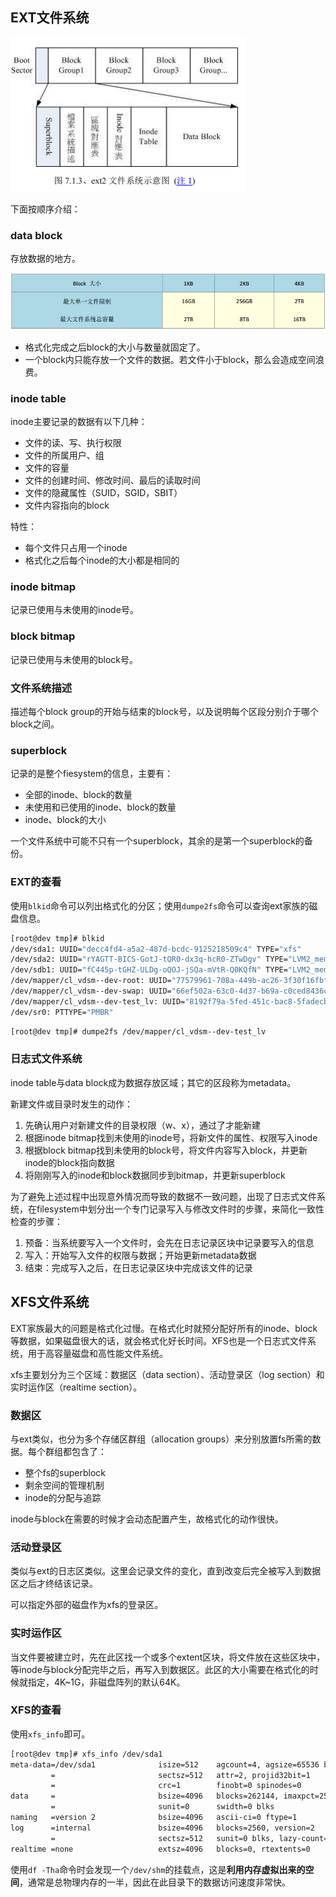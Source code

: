 ## EXT文件系统

![ext2示意图](img/ext2示意图.png)

下面按顺序介绍：

### data block

存放数据的地方。

![](img/ext2下的block对文件大小的限制.png)

- 格式化完成之后block的大小与数量就固定了。
- 一个block内只能存放一个文件的数据。若文件小于block，那么会造成空间浪费。

### inode table

inode主要记录的数据有以下几种：

- 文件的读、写、执行权限
- 文件的所属用户、组
- 文件的容量
- 文件的创建时间、修改时间、最后的读取时间
- 文件的隐藏属性（SUID，SGID，SBIT）
- 文件内容指向的block

特性：

- 每个文件只占用一个inode
- 格式化之后每个inode的大小都是相同的

### inode bitmap

记录已使用与未使用的inode号。

### block bitmap

记录已使用与未使用的block号。

### 文件系统描述

描述每个block group的开始与结束的block号，以及说明每个区段分别介于哪个block之间。

### superblock

记录的是整个fiesystem的信息，主要有：

- 全部的inode、block的数量
- 未使用和已使用的inode、block的数量
- inode、block的大小

一个文件系统中可能不只有一个superblock，其余的是第一个superblock的备份。



### EXT的查看

使用`blkid`命令可以列出格式化的分区；使用`dumpe2fs`命令可以查询ext家族的磁盘信息。

```bash
[root@dev tmp]# blkid
/dev/sda1: UUID="decc4fd4-a5a2-487d-bcdc-9125218509c4" TYPE="xfs"
/dev/sda2: UUID="rYAGTT-BICS-GotJ-tQR0-dx3q-hcR0-ZTwDgv" TYPE="LVM2_member"
/dev/sdb1: UUID="fC445p-tGHZ-ULDg-oQOJ-jSQa-mVtR-Q0KQfN" TYPE="LVM2_member"
/dev/mapper/cl_vdsm--dev-root: UUID="77579961-708a-449b-ac26-3f30f16fbfb5" TYPE="xfs"
/dev/mapper/cl_vdsm--dev-swap: UUID="66ef502a-63c0-4d37-b69a-c0ced8436c8f" TYPE="swap"
/dev/mapper/cl_vdsm--dev-test_lv: UUID="8192f79a-5fed-451c-bac8-5fadecb467da" TYPE="ext2"
/dev/sr0: PTTYPE="PMBR"
```

```bash
[root@dev tmp]# dumpe2fs /dev/mapper/cl_vdsm--dev-test_lv
```

### 日志式文件系统

inode table与data block成为数据存放区域；其它的区段称为metadata。

新建文件或目录时发生的动作：

1. 先确认用户对新建文件的目录权限（w、x），通过了才能新建
2. 根据inode bitmap找到未使用的inode号，将新文件的属性、权限写入inode
3. 根据block bitmap找到未使用的block号，将文件内容写入block，并更新inode的block指向数据
4. 将刚刚写入的inode和block数据同步到bitmap，并更新superblock

为了避免上述过程中出现意外情况而导致的数据不一致问题，出现了日志式文件系统，在filesystem中划分出一个专门记录写入与修改文件时的步骤，来简化一致性检查的步骤：

1. 预备：当系统要写入一个文件时，会先在日志记录区块中记录要写入的信息
2. 写入：开始写入文件的权限与数据；开始更新metadata数据
3. 结束：完成写入之后，在日志记录区块中完成该文件的记录

## XFS文件系统

EXT家族最大的问题是格式化过慢。在格式化时就预分配好所有的inode、block等数据，如果磁盘很大的话，就会格式化好长时间。XFS也是一个日志式文件系统，用于高容量磁盘和高性能文件系统。

xfs主要划分为三个区域：数据区（data section）、活动登录区（log section）和实时运作区（realtime section）。

### 数据区

与ext类似，也分为多个存储区群组（allocation groups）来分别放置fs所需的数据。每个群组都包含了：

- 整个fs的superblock
- 剩余空间的管理机制
- inode的分配与追踪

inode与block在需要的时候才会动态配置产生，故格式化的动作很快。

### 活动登录区

类似与ext的日志区类似。这里会记录文件的变化，直到改变后完全被写入到数据区之后才终结该记录。

可以指定外部的磁盘作为xfs的登录区。

### 实时运作区

当文件要被建立时，先在此区找一个或多个extent区块，将文件放在这些区块中，等inode与block分配完毕之后，再写入到数据区。此区的大小需要在格式化的时候就指定，4K~1G，非磁盘阵列的默认64K。

### XFS的查看

使用`xfs_info`即可。

```bash
[root@dev tmp]# xfs_info /dev/sda1
meta-data=/dev/sda1              isize=512    agcount=4, agsize=65536 blks
         =                       sectsz=512   attr=2, projid32bit=1
         =                       crc=1        finobt=0 spinodes=0
data     =                       bsize=4096   blocks=262144, imaxpct=25
         =                       sunit=0      swidth=0 blks
naming   =version 2              bsize=4096   ascii-ci=0 ftype=1
log      =internal               bsize=4096   blocks=2560, version=2
         =                       sectsz=512   sunit=0 blks, lazy-count=1
realtime =none                   extsz=4096   blocks=0, rtextents=0
```



使用`df -Tha`命令时会发现一个`/dev/shm`的挂载点，这是**利用内存虚拟出来的空间**，通常是总物理内存的一半，因此在此目录下的数据访问速度非常快。

